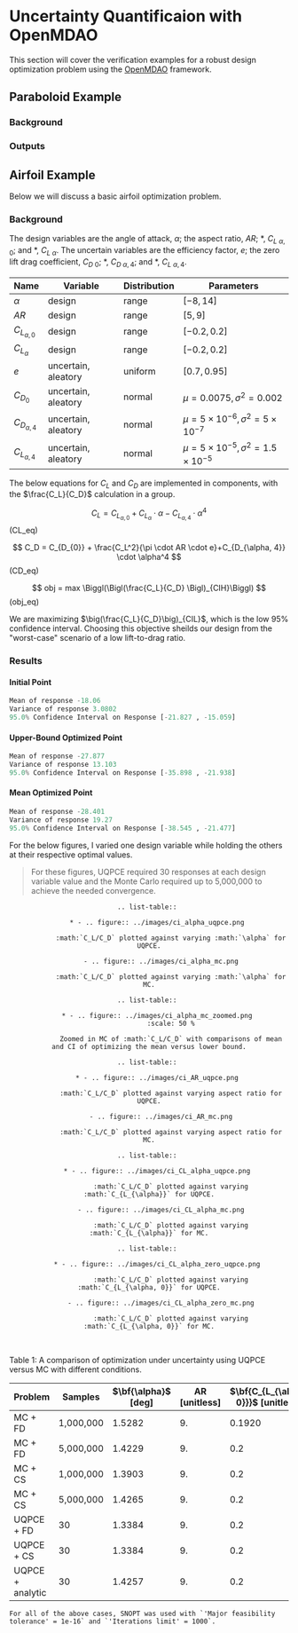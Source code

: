 # Uncertainty Quantificaion with OpenMDAO

This section will cover the verification examples for a robust design optimization problem using the [OpenMDAO](https://openmdao.org/) framework.



## Paraboloid Example

### Background

### Outputs



## Airfoil Example

Below we will discuss a basic airfoil optimization problem.


### Background

The design variables are the angle of attack, $\alpha$; the aspect ratio, $AR$; *, $C_{L \ \alpha, 0}$; and *, $C_{L \ \alpha}$. The uncertain variables are the efficiency factor, $e$; the zero lift drag coefficient, $C_{D \ 0}$; *, $C_{D \ \alpha, 4}$; and *, $C_{L \ \alpha, 4}$.



<div align="center">

| Name | Variable | Distribution | Parameters |
| --- | --- | --- | --- |
| $\alpha$ | design | range | $[-8, 14]$ |
| $AR$ | design | range | $[5, 9]$ |
| $C_{L_{\alpha, 0}}$ | design | range | $[-0.2, 0.2]$ |
| $C_{L_{\alpha}}$ | design | range | $[-0.2, 0.2]$ |
| $e$ | uncertain, aleatory | uniform | $[0.7, 0.95]$ |
| $C_{D_{0}}$ | uncertain, aleatory | normal | $\mu=0.0075, \sigma^2=0.002$ |
| $C_{D_{\alpha, 4}}$ | uncertain, aleatory | normal | $\mu= 5 \times 10^{-6}, \sigma^2=5 \times 10^{-7}$ |
| $C_{L_{\alpha, 4}}$ | uncertain, aleatory | normal | $\mu=5 \times 10^{-5} , \sigma^2=1.5 \times 10^{-5}$ |

</div>

The below equations for $C_L$ and $C_D$ are implemented in components, with the $\frac{C_L}{C_D}$ calculation in a group.

$$
    C_L = C_{L_{\alpha, 0}}+C_{L_{\alpha}} \cdot \alpha-C_{L_{\alpha, 4}} \cdot \alpha^4 
$$ (CL_eq)

$$
    C_D = C_{D_{0}} + \frac{C_L^2}{\pi \cdot AR \cdot e}+C_{D_{\alpha, 4}} \cdot \alpha^4
$$ (CD_eq)

$$
    obj = max \Biggl(\Bigl(\frac{C_L}{C_D} \Bigl)_{CIH}\Biggl)
$$ (obj_eq)

We are maximizing $\big(\frac{C_L}{C_D}\big)_{CIL}$, which is the low 95% confidence interval. Choosing this objective sheilds our design from the "worst-case" scenario of a low lift-to-drag ratio.

### Results



#### Initial Point

```python 
Mean of response -18.06
Variance of response 3.0802
95.0% Confidence Interval on Response [-21.827 , -15.059]
```

#### Upper-Bound Optimized Point

```python 
Mean of response -27.877
Variance of response 13.103
95.0% Confidence Interval on Response [-35.898 , -21.938]
```

#### Mean Optimized Point

```python 
Mean of response -28.401
Variance of response 19.27
95.0% Confidence Interval on Response [-38.545 , -21.477]
```


For the below figures, I varied one design variable while holding the others at their respective optimal values.

> For these figures, UQPCE required 30 responses at each design variable value and the Monte Carlo required up to 5,000,000 to achieve the needed convergence. 

<div align="center">

```{eval-rst}
.. list-table:: 

    * - .. figure:: ../images/ci_alpha_uqpce.png

           :math:`C_L/C_D` plotted against varying :math:`\alpha` for UQPCE.

      - .. figure:: ../images/ci_alpha_mc.png

           :math:`C_L/C_D` plotted against varying :math:`\alpha` for MC.
```

```{eval-rst}
.. list-table:: 

    * - .. figure:: ../images/ci_alpha_mc_zoomed.png
           :scale: 50 %

           Zoomed in MC of :math:`C_L/C_D` with comparisons of mean and CI of optimizing the mean versus lower bound.

```

```{eval-rst}
.. list-table:: 

    * - .. figure:: ../images/ci_AR_uqpce.png

           :math:`C_L/C_D` plotted against varying aspect ratio for UQPCE.

      - .. figure:: ../images/ci_AR_mc.png

           :math:`C_L/C_D` plotted against varying aspect ratio for MC.
```

```{eval-rst}
.. list-table:: 

    * - .. figure:: ../images/ci_CL_alpha_uqpce.png

           :math:`C_L/C_D` plotted against varying :math:`C_{L_{\alpha}}` for UQPCE.

      - .. figure:: ../images/ci_CL_alpha_mc.png

           :math:`C_L/C_D` plotted against varying :math:`C_{L_{\alpha}}` for MC.
```

```{eval-rst}
.. list-table:: 

    * - .. figure:: ../images/ci_CL_alpha_zero_uqpce.png

           :math:`C_L/C_D` plotted against varying :math:`C_{L_{\alpha, 0}}` for UQPCE.

      - .. figure:: ../images/ci_CL_alpha_zero_mc.png

           :math:`C_L/C_D` plotted against varying :math:`C_{L_{\alpha, 0}}` for MC.
```


</div>


&nbsp;

</div>


Table 1: A comparison of optimization under uncertainty using UQPCE versus MC with different conditions.

| Problem | Samples | $\bf{\alpha}$ [deg] | AR [unitless] | $\bf{C_{L_{\alpha, 0}}}$ [unitless] | $\bf{C_{L_{\alpha}}}$ [1/deg] | $\bf{{C_{L}/C_{D}}_{cih}}$ | $\bf{\Delta t}$ [s] | Objective Executions
| --- | --- | --- | --- | --- | --- | --- | --- | --- |
| MC + FD | 1,000,000 | 1.5282 | 9. | 0.1920 | 0.1934 | 22.0472 | 14120.7139 | 79310 |
| MC + FD | 5,000,000 | 1.4229 | 9. | 0.2 | 0.2 | 22.0568 | 77688.4219 | 74594 |
| MC + CS | 1,000,000 | 1.3903 | 9. | 0.2 | 0.2 | 22.0491 | 165.2988 | 877 |
| MC + CS | 5,000,000 | 1.4265 | 9. | 0.2 | 0.2 | 22.0570 | 338.0230 | 527 |
| UQPCE + FD | 30 | 1.3384 | 9. | 0.2 | 0.2 | 22.0167 | 1.9170 | 146 |
| UQPCE + CS | 30 | 1.3384 | 9. | 0.2 | 0.2 | 22.0002 | 3.8285 | 82 |
| UQPCE + analytic | 30 | 1.4257 | 9. | 0.2 | 0.2 | 22.0465 | 0.5076 | 16 |

</div>

```{note}
For all of the above cases, SNOPT was used with `'Major feasibility tolerance' = 1e-16` and `'Iterations limit' = 1000`.
```
